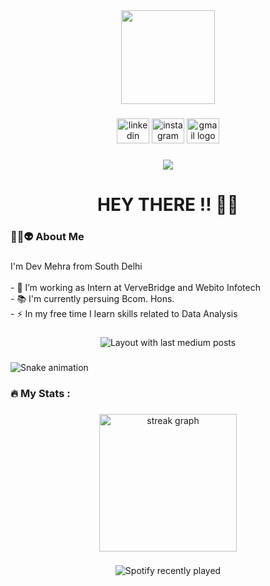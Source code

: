 <div align="center">
  <img height="150" src="https://drive.google.com/file/d/1XfKkFHBgV9Gd3qGYbdX35PudiXvgPxVj/view?usp=sharing"  />
</div>

###

<div align="center">
  <img src="https://raw.githubusercontent.com/maurodesouza/profile-readme-generator/master/src/assets/icons/social/linkedin/default.svg" width="52" height="40" alt="linkedin logo"  />
  <img src="https://raw.githubusercontent.com/maurodesouza/profile-readme-generator/master/src/assets/icons/social/instagram/default.svg" width="52" height="40" alt="instagram logo"  />
  <img src="https://raw.githubusercontent.com/maurodesouza/profile-readme-generator/master/src/assets/icons/social/gmail/default.svg" width="52" height="40" alt="gmail logo"  />
</div>

###

<div align="center">
  <img src="https://visitor-badge.laobi.icu/badge?page_id=DEVMEHRAA.DEVMEHRAA&"  />
</div>

###

<h1 align="center">HEY THERE !! 🙈👋</h1>

###

<h3 align="left">👩‍💻👽  About Me</h3>

###

<p align="left">I'm Dev Mehra from South Delhi<br><br>- 🔭 I’m working as Intern at VerveBridge and Webito Infotech<br>- 📚 I'm currently persuing Bcom. Hons.<br>- ⚡ In my free time I learn skills related to Data Analysis</p>

###

<div align="center">
  <img src="https://github-read-medium-git-main.pahlevikun.vercel.app/latest?limit=4&theme=solarized-light&username=DEVMEHRAA" alt="Layout with last medium posts"  />
</div>

###

<img src="https://raw.githubusercontent.com/DEVMEHRAA/DEVMEHRAA/output/snake.svg" alt="Snake animation" />

###

<h3 align="left">🔥   My Stats :</h3>

###

<div align="center">
  <img src="https://streak-stats.demolab.com?user=DEVMEHRAA&locale=en&mode=daily&theme=dark&hide_border=false&border_radius=5&order=3" height="220" alt="streak graph"  />
</div>

###

<div align="center">
  <img src="https://spotify-recently-played-readme.vercel.app/api?count=5" alt="Spotify recently played"  />
</div>

###
